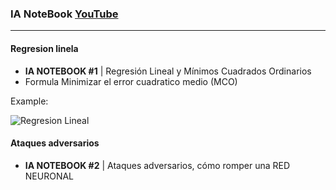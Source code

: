 ### IA NoteBook [YouTube](https://www.youtube.com/playlist?list=PL-Ogd76BhmcCO4VeOlIH93BMT5A_kKAXp)
---- 
#### Regresion linela
- **IA NOTEBOOK #1** | Regresión Lineal y Mínimos Cuadrados Ordinarios
- Formula Minimizar el error cuadratico medio (MCO)

Example:

![Regresion Lineal](https://github.com/FernandoFH/AI_NoteBook/blob/master/RegresionLineal.JPG)

#### Ataques adversarios
- **IA NOTEBOOK #2** | Ataques adversarios, cómo romper una RED NEURONAL
